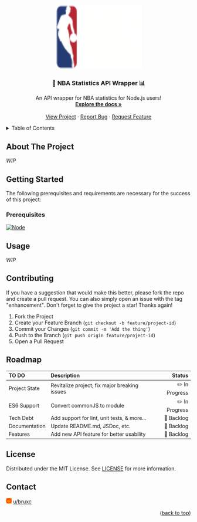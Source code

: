 <!-- PROJECT LOGO -->
<br />
<div align="center">
  <a href="https://github.com/sunsreddit/nba-stats/">
    <img src="docs/images/nba.svg" alt="Logo" width="235" height="177">
  </a>
  <h3 align="center">🏀 NBA Statistics API Wrapper 📊</h3>
  <p align="center">
    An API wrapper for NBA statistics for Node.js users!
    <br />
    <a href="https://github.com/sunsreddit/nba-stats"><strong>Explore the docs »</strong></a>
    <br />
    <br />
    <a href="https://agile.sunsreddit.net/projects/suns-sidebar-project/">View Project</a>
    ·
    <a href="https://github.com/sunsreddit/nba-stats/issues">Report Bug</a>
    ·
    <a href="https://github.com/sunsreddit/nba-stats/issues">Request Feature</a>
  </p>
</div>

<!-- TABLE OF CONTENTS -->
<a name="readme-top"></a>
<details>
  <summary>Table of Contents</summary>
  <ol>
    <li>
      <a href="#about-the-project">About The Project</a>
    </li>
    <li>
      <a href="#getting-started">Getting Started</a>
      <ul>
        <li><a href="#prerequisites">Prerequisites</a></li>
      </ul>
    </li>
    <li><a href="#usage">Usage</a></li>
    <li><a href="#contributing">Contributing</a></li>
    <li><a href="#roadmap">Roadmap</a></li>
        <li><a href="#license">License</a></li>
    <li><a href="#contact">Contact</a></li>
  </ol>
</details>


## About The Project
*WIP*


## Getting Started
  The following prerequisites and requirements are necessary for the success of this project:


### Prerequisites
[![Node][node-shield]][node-url]


## Usage
*WIP*

## Contributing
  If you have a suggestion that would make this better, please fork the repo and create a pull request. You can also simply open an issue with the tag "enhancement".
  Don't forget to give the project a star! Thanks again!

  1. Fork the Project
  2. Create your Feature Branch (`git checkout -b feature/project-id`)
  3. Commit your Changes (`git commit -m 'Add the thing'`)
  4. Push to the Branch (`git push origin feature/project-id`)
  5. Open a Pull Request


## Roadmap
  | TO DO         | Description                                   | Status
  | :-            | :-                                            | -:
  | Project State | Revitalize project; fix major breaking issues | ✏️ In Progress
  | ES6 Support   | Convert commonJS to module                    | ✏️ In Progress
  | Tech Debt     | Add support for lint, unit tests, & more...   | 📑 Backlog
  | Documentation | Update README.md, JSDoc, etc.                 | 📑 Backlog
  | Features      | Add new API feature for better usability      | 📑 Backlog


## License
  Distributed under the MIT License. See [LICENSE][license-url] for more information.

<!-- CONTACT -->
## Contact
<html>
  <body>
    <p><img src="./docs/images/reddit.svg" style="width:3%; filter: invert(32%) sepia(91%) saturate(2585%) hue-rotate(0deg) brightness(100%) contrast(110%);">
    <a href="https://reddit.com/u/bruxc/">u/bruxc</a>
    </p>
  </body>
</html>

<p align="right">(<a href="#readme-top">back to top</a>)</p>


<!-- MARKDOWN LINKS -->
  <!-- Shields -->
  [node-shield]:   https://img.shields.io/badge/Node.js-%5E21.4.0-green?style=appveyor&logo=nodedotjs
  [node-url]:      https://nodejs.org/en/docs/

  <!-- License -->
  [license-url]: LICENSE

